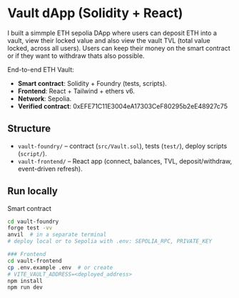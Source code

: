 # Vault dApp (Solidity + React)
I built a simmple ETH sepolia DApp where users can deposit ETH into a vault, view their locked value and also view the vault TVL (total value locked, across all users). Users can keep their money on the smart contract or if they want to withdraw thats also possible.

End-to-end ETH Vault:
- **Smart contract**: Solidity + Foundry (tests, scripts).
- **Frontend**: React + Tailwind + ethers v6.
- **Network**: Sepolia.
- **Verified contract**: 0xEFE71C11E3004eA17303CeF80295b2eE48927c75

## Structure
- `vault-foundry/` – contract (`src/Vault.sol`), tests (`test/`), deploy scripts (`script/`).
- `vault-frontend/` – React app (connect, balances, TVL, deposit/withdraw, event-driven refresh).

## Run locally


Smart contract
```bash
cd vault-foundry
forge test -vv
anvil  # in a separate terminal
# deploy local or to Sepolia with .env: SEPOLIA_RPC, PRIVATE_KEY

### Frontend
cd vault-frontend
cp .env.example .env  # or create
# VITE_VAULT_ADDRESS=<deployed_address>
npm install
npm run dev



